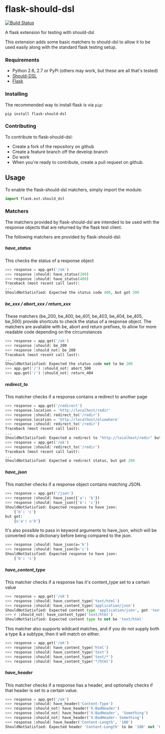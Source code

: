 flask-should-dsl
================

[![Build Status](https://secure.travis-ci.org/obmarg/flask-should-dsl.png)](http://travis-ci.org/obmarg/flask-should-dsl)

A flask extension for testing with should-dsl

This extension adds some basic matchers to should-dsl to allow it to be used
easily along with the standard flask testing setup.

### Requirements
- Python 2.6, 2.7 or PyPi (others may work, but these are all that's tested)
- [Should-DSL](http://www.should-dsl.info/)
- [Flask](http://flask.pocoo.org/)

### Installing

The recommended way to install flask is via `pip`:

    pip install flask-should-dsl

### Contributing

To contribute to flask-should-dsl:
- Create a fork of the repository on github
- Create a feature branch off the develop branch
- Do work
- When you're ready to contribute, create a pull request on github.

Usage
---

To enable the flask-should-dsl matchers, simply import the module:

```python
import flask.ext.should_dsl
```

### Matchers

The matchers provided by flask-should-dsl are intended to be used with the
response objects that are returned by the flask test client.

The following matchers are provided by flask-should-dsl:

##### have_status

This checks the status of a response object

```python
>>> response = app.get('/ok')
>>> response |should| have_status(200)
>>> response |should| have_status(400)
Traceback (most recent call last):
...
ShouldNotSatisfied: Expected the status code 400, but got 200
```

##### be_xxx / abort_xxx / return_xxx

These matchers (be_200, be_400, be_401, be_403, be_404, be_405, be_500) provide
shortcuts to check the status of a response object.  The matchers are avaliable
with be, abort and return prefixes, to allow for more readable code depending on
the circumstances

```python
>>> response = app.get('/ok')
>>> response |should| be_200
>>> response |should_not| be_200
Traceback (most recent call last):
...
ShouldNotSatisfied: Expected the status code not to be 200
>>> app.get('/') |should_not| abort_500
>>> app.get('/') |should_not| return_404
```

##### redirect_to

This matcher checks if a response contains a redirect to another page

```python
>>> response = app.get('/redirect')
>>> response.location = 'http://localhost/redir'
>>> response |should| redirect_to('/redir')
>>> response.location = 'http://localhost/elsewhere'
>>> response |should| redirect_to('/redir')
Traceback (most recent call last):
...
ShouldNotSatisfied: Expected a redirect to "http://localhost/redir" but got "http://localhost/elsewhere"
>>> response = app.get('/ok')
>>> response |should| redirect_to('/redir')
Traceback (most recent call last):
...
ShouldNotSatisfied: Expected a redirect status, but got 200
```

##### have_json

This matcher checks if a response object contains matching JSON.  

```python
>>> response = app.get('/json')
>>> response |should| have_json({'a': 'b'})
>>> response |should| have_json({'b': 'c'})
ShouldNotSatisfied: Expected response to have json:
	{'b': 'c'}
but got:
	{u'a': u'b'}
```

It's also possible to pass in keyword arguments to have_json, which will be
converted into a dictionary before being compared to the json.

```python
>>> response |should| have_json(a='b')
>>> response |should| have_json(b='c')
ShouldNotSatisfied: Expected response to have json:
	{'b': 'c'}
```

##### have_content_type

This matcher checks if a response has it's content_type set to a certain value

```python
>>> response = app.get('/ok')
>>> response |should| have_content_type('text/html')
>>> response |should| have_content_type('application/json')
ShouldNotSatisfied: Expected content type 'application/json', got 'text/html'
>>> r |should_not| have_content_type('text/html')
ShouldNotSatisfied: Expected content type to not be 'text/html'
```

This matcher also supports wildcard matches, and if you do not supply both a
type & a subtype, then it will match on either.

```python
>>> response = app.get('/ok')
>>> response |should| have_content_type('html')
>>> response |should| have_content_type('text')
>>> response |should| have_content_type('text/*')
>>> response |should| have_content_type('*/html')
```

##### have_header

This matcher checks if a response has a header, and optionally checks if that
header is set to a certain value.

```python
>>> response = app.get('/ok')
>>> response |should| have_header('Content-Type')
>>> response |should_not| have_header('X-BadHeader')
>>> response |should_not| have_header('X-BadHeader', 'Something')
>>> response |should_not| have_header('X-BadHeader: Something')
>>> response |should| have_header('Content-Length', '100')
ShouldNotSatisfied: Expected header 'Content-Length' to be '100' not '0'
```
